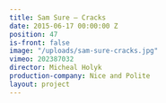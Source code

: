```yaml
---
title: Sam Sure — Cracks
date: 2015-06-17 00:00:00 Z
position: 47
is-front: false
image: "/uploads/sam-sure-cracks.jpg"
vimeo: 202387032
director: Micheal Holyk
production-company: Nice and Polite
layout: project
---
```


